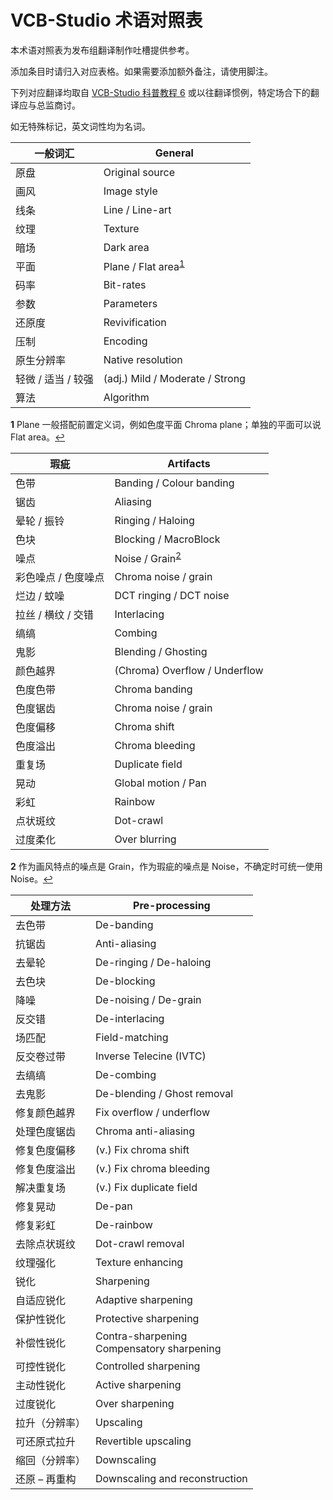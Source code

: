 # VCB-Studio 术语对照表

本术语对照表为发布组翻译制作吐槽提供参考。

添加条目时请归入对应表格。如果需要添加额外备注，请使用脚注。

下列对应翻译均取自 [VCB-Studio 科普教程 6]( https://vcb-s.com/archives/4738 ) 或以往翻译惯例，特定场合下的翻译应与总监商讨。

如无特殊标记，英文词性均为名词。

| 一般词汇           | General                         |
| ------------------ | ------------------------------- |
| 原盘               | Original source                 |
| 画风               | Image style                     |
| 线条               | Line / Line-art                 |
| 纹理               | Texture                         |
| 暗场               | Dark area                       |
| 平面               | Plane / Flat area<sup name="a1">[1](#f1)</sup>          |
| 码率               | Bit-rates                       |
| 参数               | Parameters                      |
| 还原度             | Revivification                  |
| 压制               | Encoding                        |
| 原生分辨率         | Native resolution               |
| 轻微 / 适当 / 较强 | (adj.) Mild / Moderate / Strong |
| 算法               | Algorithm                       |

<b name="f1">1</b> Plane 一般搭配前置定义词，例如色度平面 Chroma plane；单独的平面可以说 Flat area。[↩](#a1)

| 瑕疵                | Artifacts                     |
| ------------------- | ----------------------------- |
| 色带                | Banding / Colour banding      |
| 锯齿                | Aliasing                      |
| 晕轮 / 振铃         | Ringing / Haloing             |
| 色块                | Blocking / MacroBlock         |
| 噪点                | Noise / Grain<sup name="a1">[2](#f1)</sup>             |
| 彩色噪点 / 色度噪点 | Chroma noise / grain          |
| 烂边 / 蚊噪         | DCT ringing  / DCT noise      |
| 拉丝 / 横纹 / 交错  | Interlacing                   |
| 缟缟                | Combing                       |
| 鬼影                | Blending / Ghosting           |
| 颜色越界            | (Chroma) Overflow / Underflow |
| 色度色带            | Chroma banding                |
| 色度锯齿            | Chroma noise / grain          |
| 色度偏移            | Chroma shift                  |
| 色度溢出            | Chroma bleeding               |
| 重复场              | Duplicate field               |
| 晃动                | Global motion / Pan           |
| 彩虹                | Rainbow                       |
| 点状斑纹            | Dot-crawl                     |
| 过度柔化            | Over blurring                 |

<b name="f1">2</b> 作为画风特点的噪点是 Grain，作为瑕疵的噪点是 Noise，不确定时可统一使用 Noise。[↩](#a1)



| 处理方法       | Pre-processing                                 |
| -------------- | ---------------------------------------------- |
| 去色带         | De-banding                                     |
| 抗锯齿         | Anti-aliasing                                  |
| 去晕轮         | De-ringing / De-haloing                        |
| 去色块         | De-blocking                                    |
| 降噪           | De-noising / De-grain                          |
| 反交错         | De-interlacing                                 |
| 场匹配         | Field-matching                                 |
| 反交卷过带     | Inverse Telecine (IVTC)                        |
| 去缟缟         | De-combing                                     |
| 去鬼影         | De-blending / Ghost removal                    |
| 修复颜色越界   | Fix overflow / underflow                       |
| 处理色度锯齿   | Chroma anti-aliasing                           |
| 修复色度偏移   | (v.) Fix chroma shift                          |
| 修复色度溢出   | (v.) Fix chroma bleeding                       |
| 解决重复场     | (v.) Fix duplicate field                       |
| 修复晃动       | De-pan                                         |
| 修复彩虹       | De-rainbow                                     |
| 去除点状斑纹   | Dot-crawl removal                              |
| 纹理强化       | Texture enhancing                              |
| 锐化           | Sharpening                                     |
| 自适应锐化     | Adaptive sharpening                            |
| 保护性锐化     | Protective sharpening                          |
| 补偿性锐化     | Contra-sharpening<br />Compensatory sharpening |
| 可控性锐化     | Controlled sharpening                          |
| 主动性锐化     | Active sharpening                              |
| 过度锐化       | Over sharpening                                |
| 拉升（分辨率） | Upscaling                                      |
| 可还原式拉升   | Revertible upscaling                           |
| 缩回（分辨率） | Downscaling                                    |
| 还原 – 再重构  | Downscaling and reconstruction                 |
